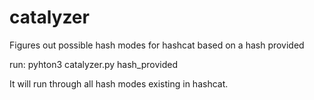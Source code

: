 # catalyzer
Figures out possible hash modes for hashcat based on a hash provided

run: pyhton3 catalyzer.py hash_provided

It will run through all hash modes existing in hashcat.
